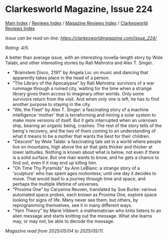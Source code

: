 # Clarkesworld Magazine, Issue 224

[Main Index](../../../README.md) / [Reviews Index](../../README.md) / [Magazine Reviews Index](../README.md) / [Clarkesworld Reviews Index](README.md)

*Issue can be read on-line: <https://clarkesworldmagazine.com/issue_224/>*

*Rating: 4/5.*

A better than average issue, with an interesting novella-length story by Wole Talabi, and other interesting stories by Rati Mehrotra and Alex T. Singer.

- "Brainstem Disco, 2191" by Angela Liu: on music and dancing that apparently takes place in the head of a person.
- "The Library of the Apocalypse" by Rati Mehrotra: survivors of a war rummage through a ruined city, waiting for the time when a strange library gives them access to imaginary other worlds. Only some survivors return from the visit. And when only one is left, he has to find another purpose to staying in the city.
- "We, the Fleet" by Alex T. Singer: a fascinating story of a machine intelligence 'mother' that is terraforming and mining a solar system to make more versions of itself. But it gets interrupted when an unknown ship, bearing an organic being, crashes. The rest of the story tells of the being's recovery, and the two of them coming to an understanding of what it means to be a mother that wants the best for their children.
- "Descent" by Wole Talabi: a fascinating tale set in a world where people live on mountains, high above the air that gets thicker and thicker at lower latitudes. Nothing is known about what is below, not even if there is a solid surface. But one man wants to know, and he gets a chance to find out, even if it may end up killing him.
- "Oh Time Thy Pyramids" by Ann LeBlanc: a strange story of a 'sculpture' who has spent ages motionless; until one day it decides to move. That would lead to a journey through time and space, and perhaps the multiple lifetime of universes.
- "Proxima One" by Caryanna Reuven, translated by Sue Burke: various automated space probes, each known as Proxima One, explore space looking for signs of life. Many never see them; but others, by reprogramming themselves, see it in many different ways.
- "Yarn Theory" by Marie Vibbert: a mathematician who knits listens to an alien message and starts knitting out the message. What she learns may, or may not, be able to decode the message.

*Magazine read from 2025/05/04 to 2025/05/11.*
